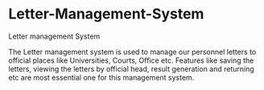 # Letter-Management-System
Letter management System 

The Letter management system is used to manage our personnel letters to official places like Universities, Courts, Office etc. Features like saving the letters, viewing the letters by official head, result generation and returning etc are most essential one for this management system.
